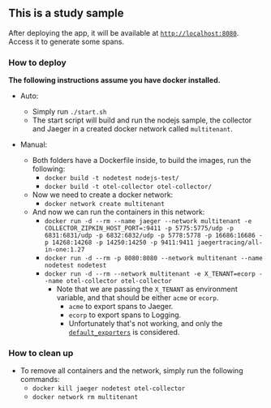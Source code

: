 ## This is a study sample  
After deploying the app, it will be available at [`http://localhost:8080`](http://localhost:8080).  
Access it to generate some spans.  

### How to deploy
**The following instructions assume you have docker installed.**
- Auto:
    - Simply run `./start.sh`
    - The start script will build and run the nodejs sample, the collector and Jaeger in a created docker network called `multitenant`.
    

- Manual:
    - Both folders have a Dockerfile inside, to build the images, run the following:
        - `docker build -t nodetest nodejs-test/`
        - `docker build -t otel-collector otel-collector/`
    - Now we need to create a docker network:
        - `docker network create multitenant`
    - And now we can run the containers in this network:
        - `docker run -d --rm --name jaeger --network multitenant -e COLLECTOR_ZIPKIN_HOST_PORT=:9411 -p 5775:5775/udp -p 6831:6831/udp -p 6832:6832/udp -p 5778:5778 -p 16686:16686 -p 14268:14268 -p 14250:14250 -p 9411:9411 jaegertracing/all-in-one:1.27`
        - `docker run -d --rm -p 8080:8080 --network multitenant --name nodetest nodetest`
        - `docker run -d --rm --network multitenant -e X_TENANT=ecorp --name otel-collector otel-collector`
            - Note that we are passing the `X_TENANT` as environment variable, and that should be either `acme` or `ecorp`.
                - `acme` to export spans to Jaeger.
                - `ecorp` to export spans to Logging.
                - Unfortunately that's not working, and only the [`default_exporters`](otel-collector/conf.yml#10) is considered.  

### How to clean up  
- To remove all containers and the network, simply run the following commands:
    - `docker kill jaeger nodetest otel-collector`
    - `docker network rm multitenant` 
